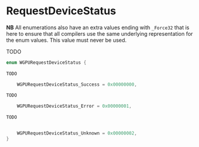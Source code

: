 

# RequestDeviceStatus

**NB** All enumerations also have an extra values ending with `_Force32` that is here to ensure that all compilers use the same underlying representation for the enum values. This value must never be used.


TODO

```C
enum WGPURequestDeviceStatus {
        
TODO

    WGPURequestDeviceStatus_Success = 0x00000000,
        
TODO

    WGPURequestDeviceStatus_Error = 0x00000001,
        
TODO


    WGPURequestDeviceStatus_Unknown = 0x00000002,
}
```
